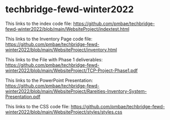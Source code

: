 ﻿# techbridge-fewd-winter2022
This links to the index code file: https://github.com/pmbae/techbridge-fewd-winter2022/blob/main/WebsiteProject/indextest.html

This links to the Inventory Page code file: https://github.com/pmbae/techbridge-fewd-winter2022/blob/main/WebsiteProject/inventory.html

This links to the File with Phase 1 deliverables: https://github.com/pmbae/techbridge-fewd-winter2022/blob/main/WebsiteProject/TCP-Project-Phase1.pdf

This links to the PowerPoint Presentation: https://github.com/pmbae/techbridge-fewd-winter2022/blob/main/WebsiteProject/Rareities-Inventory-System-Presentation.pdf

This links to the CSS code file: https://github.com/pmbae/techbridge-fewd-winter2022/blob/main/WebsiteProject/styles/styles.css
